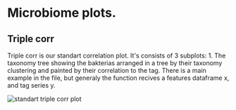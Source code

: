# Microbiome plots.

## Triple corr
Triple corr is our standart correlation plot. It's consists of 3 subplots: 1. The taxonomy tree showing the bakterias arranged in a tree by their taxonomy clustering and painted by their correlation to the tag. There is a main example in the file, but generaly the function recives a features dataframe x, and tag series y.

![standart triple corr plot](https://drive.google.com/file/d/1IRgipaKctWul_jWeRYuUIyu8_bGlaZ7e/view?usp=sharing)



